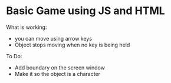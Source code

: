 # Basic Game using JS and HTML

What is working:
- you can move using arrow keys
- Object stops moving when no key is being held

To Do:
- Add boundary on the screen window
- Make it so the object is a character

